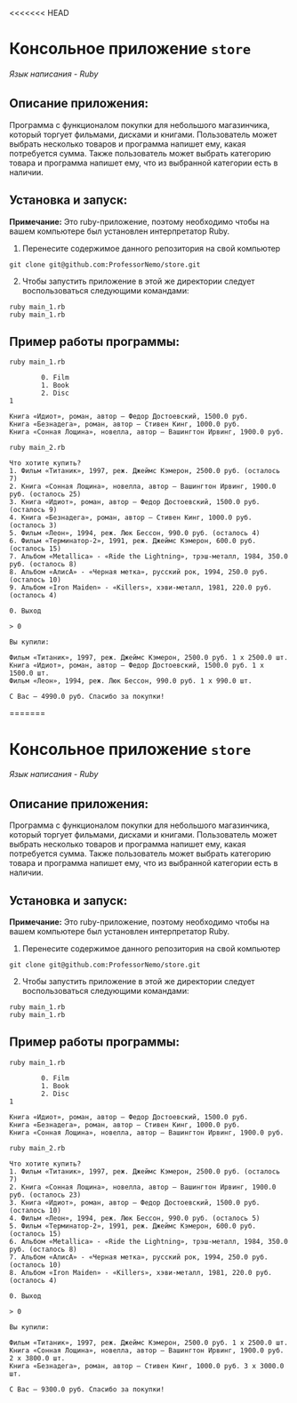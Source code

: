 <<<<<<< HEAD
# Консольное приложение `store`
###### Язык написания - Ruby

## Описание приложения:
Программа с функционалом покупки для небольшого магазинчика, 
который торгует фильмами, дисками и книгами. 
Пользователь может выбрать несколько товаров и программа напишет ему,
какая потребуется сумма. Также пользователь может выбрать категорию товара
и программа напишет ему, что из выбранной категории есть в наличии.

## Установка и запуск:

**Примечание:** Это ruby-приложение, поэтому необходимо
чтобы на вашем компьютере был установлен интерпретатор Ruby.

1. Перенесите содержимое данного репозитория на свой компьютер
```
git clone git@github.com:ProfessorNemo/store.git
```
2. Чтобы запустить приложение в этой же директории
следует воспользоваться следующими командами:
```
ruby main_1.rb
ruby main_1.rb
```
## Пример работы программы:
```
ruby main_1.rb

        0. Film
        1. Book
        2. Disc
1

Книга «Идиот», роман, автор — Федор Достоевский, 1500.0 руб.
Книга «Безнадега», роман, автор — Стивен Кинг, 1000.0 руб.
Книга «Сонная Лощина», новелла, автор — Вашингтон Ирвинг, 1900.0 руб.
```

```
ruby main_2.rb

Что хотите купить?
1. Фильм «Титаник», 1997, реж. Джеймс Кэмерон, 2500.0 руб. (осталось 7)
2. Книга «Сонная Лощина», новелла, автор — Вашингтон Ирвинг, 1900.0 руб. (осталось 25)
3. Книга «Идиот», роман, автор — Федор Достоевский, 1500.0 руб. (осталось 9)
4. Книга «Безнадега», роман, автор — Стивен Кинг, 1000.0 руб. (осталось 3)
5. Фильм «Леон», 1994, реж. Люк Бессон, 990.0 руб. (осталось 4)
6. Фильм «Терминатор-2», 1991, реж. Джеймс Кэмерон, 600.0 руб. (осталось 15)
7. Альбом «Metallica» - «Ride the Lightning», трэш-металл, 1984, 350.0 руб. (осталось 8)
8. Альбом «АлисА» - «Черная метка», русский рок, 1994, 250.0 руб. (осталось 10)
9. Альбом «Iron Maiden» - «Killers», хэви-металл, 1981, 220.0 руб. (осталось 4)

0. Выход

> 0

Вы купили:

Фильм «Титаник», 1997, реж. Джеймс Кэмерон, 2500.0 руб. 1 x 2500.0 шт.
Книга «Идиот», роман, автор — Федор Достоевский, 1500.0 руб. 1 x 1500.0 шт.
Фильм «Леон», 1994, реж. Люк Бессон, 990.0 руб. 1 x 990.0 шт.

С Вас — 4990.0 руб. Спасибо за покупки!
```
=======
# Консольное приложение `store`
###### Язык написания - Ruby

## Описание приложения:
Программа с функционалом покупки для небольшого магазинчика, 
который торгует фильмами, дисками и книгами. 
Пользователь может выбрать несколько товаров и программа напишет ему,
какая потребуется сумма. Также пользователь может выбрать категорию товара
и программа напишет ему, что из выбранной категории есть в наличии.

## Установка и запуск:

**Примечание:** Это ruby-приложение, поэтому необходимо
чтобы на вашем компьютере был установлен интерпретатор Ruby.

1. Перенесите содержимое данного репозитория на свой компьютер
```
git clone git@github.com:ProfessorNemo/store.git
```
2. Чтобы запустить приложение в этой же директории
следует воспользоваться следующими командами:
```
ruby main_1.rb
ruby main_1.rb
```
## Пример работы программы:
```
ruby main_1.rb

        0. Film
        1. Book
        2. Disc
1

Книга «Идиот», роман, автор — Федор Достоевский, 1500.0 руб.
Книга «Безнадега», роман, автор — Стивен Кинг, 1000.0 руб.
Книга «Сонная Лощина», новелла, автор — Вашингтон Ирвинг, 1900.0 руб.
```

```
ruby main_2.rb

Что хотите купить?
1. Фильм «Титаник», 1997, реж. Джеймс Кэмерон, 2500.0 руб. (осталось 7)
2. Книга «Сонная Лощина», новелла, автор — Вашингтон Ирвинг, 1900.0 руб. (осталось 23)
3. Книга «Идиот», роман, автор — Федор Достоевский, 1500.0 руб. (осталось 10)
4. Фильм «Леон», 1994, реж. Люк Бессон, 990.0 руб. (осталось 5)
5. Фильм «Терминатор-2», 1991, реж. Джеймс Кэмерон, 600.0 руб. (осталось 15)
6. Альбом «Metallica» - «Ride the Lightning», трэш-металл, 1984, 350.0 руб. (осталось 8)
7. Альбом «АлисА» - «Черная метка», русский рок, 1994, 250.0 руб. (осталось 10)
8. Альбом «Iron Maiden» - «Killers», хэви-металл, 1981, 220.0 руб. (осталось 4)

0. Выход

> 0

Вы купили:

Фильм «Титаник», 1997, реж. Джеймс Кэмерон, 2500.0 руб. 1 x 2500.0 шт.
Книга «Сонная Лощина», новелла, автор — Вашингтон Ирвинг, 1900.0 руб. 2 x 3800.0 шт.
Книга «Безнадега», роман, автор — Стивен Кинг, 1000.0 руб. 3 x 3000.0 шт.

С Вас — 9300.0 руб. Спасибо за покупки!
```

